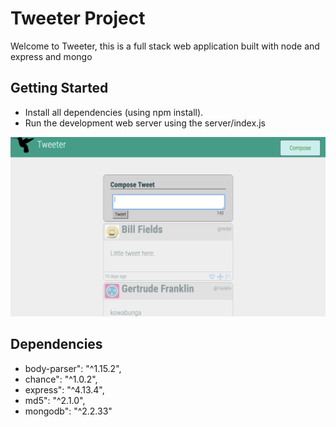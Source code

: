 # Tweeter Project

Welcome to Tweeter, this is a full stack web application built with node and express and mongo

## Getting Started
- Install all dependencies (using npm install).
- Run the development web server using the server/index.js


!["Tweeter home page"](https://github.com/ALOEMC2/tweeter/blob/master/docs/Tweeter%20home%20page.png)

## Dependencies

- body-parser": "^1.15.2",
- chance": "^1.0.2",
- express": "^4.13.4",
- md5": "^2.1.0",
- mongodb": "^2.2.33"